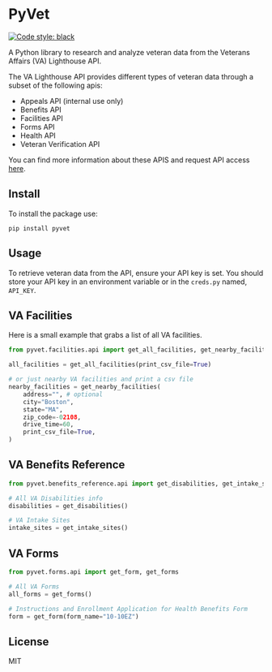 # PyVet
[![Code style: black](https://img.shields.io/badge/code%20style-black-000000.svg)](https://github.com/psf/black)

A Python library to research and analyze veteran data from the Veterans Affairs (VA) Lighthouse API.

The VA Lighthouse API provides different types of veteran data through a subset of the following
apis:

-  Appeals API (internal use only)
-  Benefits API
-  Facilities API
-  Forms API
-  Health API
-  Veteran Verification API

You can find more information about these APIS and request API access [here](https://developer.va.gov/explore/).

## Install
To install the package use:
```shell
pip install pyvet
```

## Usage
To retrieve veteran data from the API, ensure your API key is set.
You should store your API key in an environment variable or in the `creds.py` named, `API_KEY`.

## VA Facilities
Here is a small example that grabs a list of all VA facilities.
```python
from pyvet.facilities.api import get_all_facilities, get_nearby_facilities

all_facilities = get_all_facilities(print_csv_file=True)

# or just nearby VA facilities and print a csv file
nearby_facilities = get_nearby_facilities(
    address="", # optional
    city="Boston",
    state="MA",
    zip_code=-02108,
    drive_time=60,
    print_csv_file=True,
)
```
## VA Benefits Reference
```python
from pyvet.benefits_reference.api import get_disabilities, get_intake_sites

# All VA Disabilities info
disabilities = get_disabilities()

# VA Intake Sites
intake_sites = get_intake_sites()

```

## VA Forms
```python
from pyvet.forms.api import get_form, get_forms

# All VA Forms
all_forms = get_forms()

# Instructions and Enrollment Application for Health Benefits Form
form = get_form(form_name="10-10EZ")

```

## License
MIT
